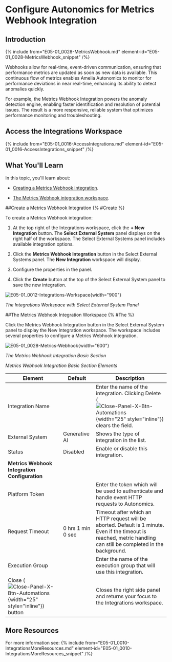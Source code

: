 # Configure Autonomics for Metrics Webhook Integration

## Introduction

{% include from="E05-01_0028-MetricsWebhook.md" element-id="E05-01_0028-MetricsWebhook_snippet" /%}

Webhooks allow for real-time, event-driven communication, ensuring that performance metrics are updated as soon as new data is available. This continuous flow of metrics enables Amelia Autonomics to monitor for performance deviations in near real-time, enhancing its ability to detect anomalies quickly.

For example, the Metrics Webhook Integration powers the anomaly detection engine, enabling faster identification and resolution of potential issues. The result is a more responsive, reliable system that optimizes performance monitoring and troubleshooting.

## Access the Integrations Workspace

{% include from="E05-01_0016-AccessIntegrations.md" element-id="E05-01_0016-AccessIntegrations_snippet" /%}

## What You'll Learn

In this topic, you'll learn about:

* [Creating a Metrics Webhook integration](#Create).

* [The Metrics Webhook integration workspace](#The).

##Create a Metrics Webhook Integration {% #Create %}

To create a Metrics Webhook integration:

1. At the top right of the Integrations workspace, click the **+ New Integration** button. The **Select External System** panel displays on the right half of the workspace. The Select External Systems panel includes available integration options.

2. Click the **Metrics Webhook Integration** button in the Select External Systems panel. The **New Integration** workspace will display.

3. Configure the properties in the panel.

4. Click the **Create** button at the top of the Select External System panel to save the new integration.

![E05-01_0012-Integrations-Workspace](E05-01_0012-Integrations-Workspace.png){width="900"}

*The Integrations Workspace with Select External System Panel*

##The Metrics Webhook Integration Workspace {% #The %}

Click the Metrics Webhook Integration button in the Select External System panel to display the New Integration workspace. The workspace includes several properties to configure a Metrics Webhook integration.

![E05-01_0028-Metrics-Webhook](E05-01_0028-Metrics-Webhook.png){width="600"}

*The Metrics Webhook Integration Basic Section*

*Metrics Webhook Integration Basic Section Elements*

|                                                    Element                                                    |      Default      |                                                                              Description                                                                              |
|---------------------------------------------------------------------------------------------------------------|-------------------|-----------------------------------------------------------------------------------------------------------------------------------------------------------------------|
| Integration Name                                                                                              |                   | Enter the name of the integration. Clicking Delete (![Close-Panel-X-Btn-Automations](Close-Panel-X-Btn-Automations.png){width="25" style="inline"}) clears the field. |
| External System                                                                                               | Generative AI     | Shows the type of integration in the list.                                                                                                                            |
| Status                                                                                                        | Disabled          | Enable or disable this integration.                                                                                                                                   |
| **Metrics Webhook Integration Configuration**                                                                                                                                                                                                                                                           |||
| Platform Token                                                                                                |                   | Enter the token which will be used to authenticate and handle event HTTP requests to Autonomics.                                                                           |
| Request Timeout                                                                                               | 0 hrs 1 min 0 sec | Timeout after which an HTTP request will be aborted. Default is 1 minute. Even if the timeout is reached, metric handling can still be completed in the background.   |
| Execution Group                                                                                               |                   | Enter the name of the execution group that will use this integration.                                                                                                 |
| Close (![Close-Panel-X-Btn-Automations](Close-Panel-X-Btn-Automations.png){width="25" style="inline"}) button |                   | Closes the right side panel and returns your focus to the Integrations workspace.                                                                                     |

## More Resources

For more information see:
{% include from="E05-01_0010-IntegrationsMoreResources.md" element-id="E05-01_0010-IntegrationsMoreResources_snippet" /%}
